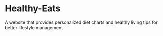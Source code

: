 # Healthy-Eats
A website that provides personalized diet charts and healthy living tips for better lifestyle management
